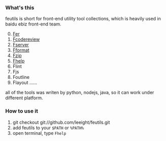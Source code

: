 ### What's this

feutils is short for front-end utility tool collections, which is heavily used in baidu ebiz front-end team.

0. [Fer](bin/Fer.markdown)
1. [Fcodereview](bin/Fcodereview.md)
2. [Fserver](bin/Fserver.md)
3. [Fformat](bin/Fformat.md)
4. [Fzip](bin/Fzip.md)
5. [Fhelp](bin/Fhelp.md)
5. Flint
6. Fjs
7. Foutline
9. Flayout
......

all of the tools was writen by python, nodejs, java, so it can work under different platform.

### How to use it

1. git checkout git://github.com/leeight/feutils.git
2. add feutils to your `$PATH` or `%PATH%`
3. open terminal, type `Fhelp`
